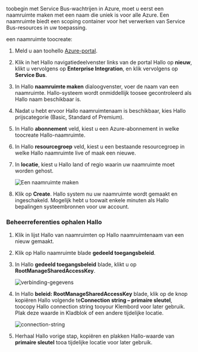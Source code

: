 toobegin met Service Bus-wachtrijen in Azure, moet u eerst een naamruimte maken met een naam die uniek is voor alle Azure. Een naamruimte biedt een scoping container voor het verwerken van Service Bus-resources in uw toepassing.

een naamruimte toocreate:

1. Meld u aan toohello [Azure-portal][Azure portal].
2. Klik in het Hallo navigatiedeelvenster links van de portal Hallo op **nieuw**, klikt u vervolgens op **Enterprise Integration**, en klik vervolgens op **Service Bus**.
3. In Hallo **naamruimte maken** dialoogvenster, voer de naam van een naamruimte. Hallo-systeem wordt onmiddellijk toosee gecontroleerd als Hallo naam beschikbaar is.
4. Nadat u hebt ervoor Hallo naamruimtenaam is beschikbaar, kies Hallo prijscategorie (Basic, Standard of Premium).
5. In Hallo **abonnement** veld, kiest u een Azure-abonnement in welke toocreate Hallo-naamruimte.
6. In Hallo **resourcegroep** veld, kiest u een bestaande resourcegroep in welke Hallo naamruimte live of maak een nieuwe.      
7. In **locatie**, kiest u Hallo land of regio waarin uw naamruimte moet worden gehost.
   
    ![Een naamruimte maken][create-namespace]
8. Klik op **Create**. Hallo system nu uw naamruimte wordt gemaakt en ingeschakeld. Mogelijk hebt u toowait enkele minuten als Hallo bepalingen systeembronnen voor uw account.

### <a name="obtain-hello-management-credentials"></a>Beheerreferenties ophalen Hallo

1. Klik in lijst Hallo van naamruimten op Hallo naamruimtenaam van een nieuw gemaakt.
2. Klik op Hallo naamruimte blade **gedeeld toegangsbeleid**.
3. In Hallo **gedeeld toegangsbeleid** blade, klikt u op **RootManageSharedAccessKey**.
   
    ![verbinding-gegevens][connection-info]
4. In Hallo **beleid: RootManageSharedAccessKey** blade, klik op de knop kopiëren Hallo volgende te**Connection string – primaire sleutel**, toocopy Hallo connection string tooyour Klembord voor later gebruik. Plak deze waarde in Kladblok of een andere tijdelijke locatie.
   
    ![connection-string][connection-string]

5. Herhaal Hallo vorige stap, kopiëren en plakken Hallo-waarde van **primaire sleutel** tooa tijdelijke locatie voor later gebruik.

<!--Image references-->

[create-namespace]: ./media/service-bus-create-namespace-portal/create-namespace.png
[connection-info]: ./media/service-bus-create-namespace-portal/connection-info.png
[connection-string]: ./media/service-bus-create-namespace-portal/connection-string.png
[Azure portal]: https://portal.azure.com
